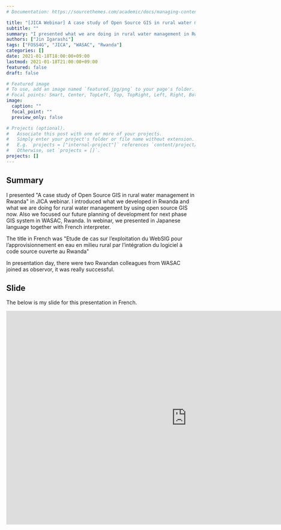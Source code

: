 ```yaml
---
# Documentation: https://sourcethemes.com/academic/docs/managing-content/

title: "[JICA Webinar] A case study of Open Source GIS in rural water management in Rwanda"
subtitle: ""
summary: "I presented what we are doing in rural water management in Rwanda."
authors: ["Jin Igarashi"]
tags: ["FOSS4G", "JICA", "WASAC", "Rwanda"]
categories: []
date: 2021-01-18T18:00:00+09:00
lastmod: 2021-01-18T21:00:00+09:00
featured: false
draft: false

# Featured image
# To use, add an image named `featured.jpg/png` to your page's folder.
# Focal points: Smart, Center, TopLeft, Top, TopRight, Left, Right, BottomLeft, Bottom, BottomRight.
image:
  caption: ""
  focal_point: ""
  preview_only: false

# Projects (optional).
#   Associate this post with one or more of your projects.
#   Simply enter your project's folder or file name without extension.
#   E.g. `projects = ["internal-project"]` references `content/project/deep-learning/index.md`.
#   Otherwise, set `projects = []`.
projects: []
---
```


## Summary

I presented "A case study of Open Source GIS in rural water management in Rwanda" in JICA webinar. I introduced what we developed in Rwanda and what we are doing for rural water management by using open source GIS now. Also we focused our future planning of development for next phase GIS system in WASAC, Rwanda. In webinar, we presented in Japanese language together with French interpreter.

The title in French was "Etude de cas sur l’exploitation du WebSIG pour l’approvisionnement en eau en milieu rural par l’intégration du logiciel à code source ouverte au Rwanda"

In presentation day, there were two Rwandan colleagues from WASAC joined as observor, it was really successful.

## Slide

The below is my slide for this presentation in French.

<iframe src="https://docs.google.com/presentation/d/e/2PACX-1vQdZh8ZQL97islw051zlOLOsnbeZBnDNUKpJjp17KqCWQXJYPer-ZLS5y-A2jXS3w/embed?start=false&loop=false&delayms=3000" frameborder="0" width="960" height="569" allowfullscreen="true" mozallowfullscreen="true" webkitallowfullscreen="true"></iframe>
